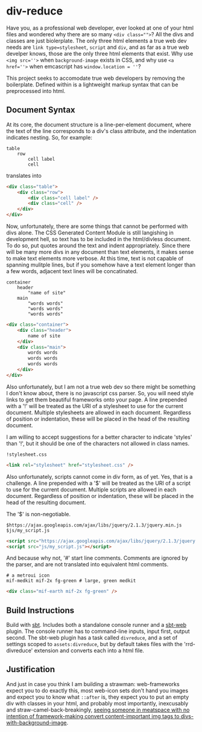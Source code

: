# div-reduce

Have you, as a professional web developer, ever looked at one of your html files
and wondered why there are so many `<div class="">`? All the divs and classes
are just biolerplate. The only three html elements a true web dev needs are
`link type=stylesheet`, `script` and `div`, and as far as a true web develper
knows, those are the only three html elements that exist. Why use `<img src=''>`
when `background-image` exists in CSS, and why use `<a href=''>` when emcascript
has `window.location = ''`? 

This project seeks to accomodate true web developers by removing the boilerplate.
Defined within is a lightweight markup syntax that can be preprocessed into
html. 

## Document Syntax

At its core, the document structure is a line-per-element document, where the
text of the line corresponds to a div's class attribute, and the indentation
indicates nesting. So, for example:

```
table
	row
		cell label
		cell
```

translates into

```html
<div class="table">
	<div class="row">
		<div class="cell label" />
		<div class="cell" />
	</div>
</div>
```

Now, unfortunately, there are some things that cannot be performed with divs
alone. The CSS Generated Content Module is still langishing in development hell,
so text has to be included in the html/divless document. To do so, put quotes
around the text and indent appropriately. Since there will be many more divs in
any document than text elements, it makes sense to make text elements more
verbose. At this time, text is not capable of spanning mulitple lines, but if
you somehow have a text element longer than a few words, adjacent text lines
will be concatinated.

```
container
	header
		"name of site"
	main
		"words words"
		"words words"
		"words words"
```

```html
<div class="container">
	<div class="header">
		name of site
	</div>
	<div class="main">
		words words
		words words
		words words
	</div>
</div>
```

Also unfortunately, but I am not a true web dev so there might be something I
don't know about, there is no javascript css parser. So, you will need style
links to get them beautiful frameworks onto your page. A line prepended with a
'!' will be treated as the URI of a stylesheet to use for the current document.
Multiple stylesheets are allowed in each document. Regardless of position or
indentation, these will be placed in the head of the resulting document.

I am willing to accept suggestions for a better character to indicate 'styles'
than '!', but it should be one of the characters not allowed in class names.

```
!stylesheet.css
```

```html
<link rel="stylesheet" href="stylesheet.css" />
```

Also unfortunately, scripts cannot come in div form, as of yet. Yes, that is a
challenge. A line prepended with a '$' will be treated as the URI of a script to
use for the current document. Multiple scripts are allowed in each document.
Regardless of position or indentation, these will be placed in the head of the
resulting document.

The '$' is non-negotiable.

```
$https://ajax.googleapis.com/ajax/libs/jquery/2.1.3/jquery.min.js
$js/my_script.js
```

```html
<script src="https://ajax.googleapis.com/ajax/libs/jquery/2.1.3/jquery.min.js"></script>
<script src="js/my_script.js"></script>
```

And because why not, '#' start line comments. Comments are ignored by the
parser, and are not translated into equivalent html comments.

```
# a metroui icon
mif-medkit mif-2x fg-green # large, green medkit
```

```html
<div class="mif-earth mif-2x fg-green" />
```

## Build Instructions

Build with [sbt](http://www.scala-sbt.org/). Includes both a standalone console
runner and a [sbt-web](https://github.com/sbt/sbt-web) plugin. The console
runner has to command-line inputs, input first, output second. The sbt-web
plugin has a task called `divreduce`, and a set of settings scoped to
`assets:divreduce`, but by default takes files with the 'rrd-divreduce'
extension and converts each into a html file.

## Justification

And just in case you think I am building a strawman: web-frameworks expect you
to do exactly this, most web-icon sets don't hand you images and expect you to
know what `::after` is, they expect you to put an empty div with classes in your
html, and probably most importantly, inexcusably and straw-camel-back-breakingly,
[seeing someone in meatspace with no intention of framework-making convert
content-important img tags to divs-with-background-image](https://github.com/dxa4481/Veyebrations_website/commit/30366b1b7b830dbfdad52efd172d760d084d28d7).
